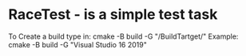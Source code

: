 # RaceTest - is a simple test task

To Create a build type in: cmake -B build -G "/BuildTartget/" 
Example: cmake -B build -G "Visual Studio 16 2019"
